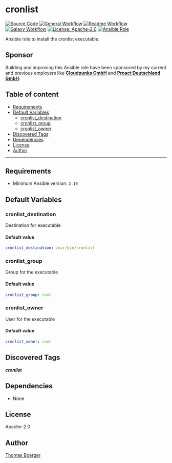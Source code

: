 # cronlist

[![Source Code](https://img.shields.io/badge/github-source%20code-blue?logo=github&amp;logoColor=white)](https://github.com/rolehippie/cronlist)
[![General Workflow](https://github.com/rolehippie/cronlist/actions/workflows/general.yml/badge.svg)](https://github.com/rolehippie/cronlist/actions/workflows/general.yml)
[![Readme Workflow](https://github.com/rolehippie/cronlist/actions/workflows/docs.yml/badge.svg)](https://github.com/rolehippie/cronlist/actions/workflows/docs.yml)
[![Galaxy Workflow](https://github.com/rolehippie/cronlist/actions/workflows/galaxy.yml/badge.svg)](https://github.com/rolehippie/cronlist/actions/workflows/galaxy.yml)
[![License: Apache-2.0](https://img.shields.io/github/license/rolehippie/cronlist)](https://github.com/rolehippie/cronlist/blob/master/LICENSE)
[![Ansible Role](https://img.shields.io/badge/role-rolehippie.cronlist-blue)](https://galaxy.ansible.com/rolehippie/cronlist)

Ansible role to install the cronlist executable.

## Sponsor

Building and improving this Ansible role have been sponsored by my current and previous employers like **[Cloudpunks GmbH](https://cloudpunks.de)** and **[Proact Deutschland GmbH](https://www.proact.eu)**.

## Table of content

- [Requirements](#requirements)
- [Default Variables](#default-variables)
  - [cronlist_destination](#cronlist_destination)
  - [cronlist_group](#cronlist_group)
  - [cronlist_owner](#cronlist_owner)
- [Discovered Tags](#discovered-tags)
- [Dependencies](#dependencies)
- [License](#license)
- [Author](#author)

---

## Requirements

- Minimum Ansible version: `2.10`


## Default Variables

### cronlist_destination

Destination for executable

#### Default value

```YAML
cronlist_destination: /usr/bin/cronlist
```

### cronlist_group

Group for the executable

#### Default value

```YAML
cronlist_group: root
```

### cronlist_owner

User for the executable

#### Default value

```YAML
cronlist_owner: root
```

## Discovered Tags

**_cronlist_**


## Dependencies

- None

## License

Apache-2.0

## Author

[Thomas Boerger](https://github.com/tboerger)
